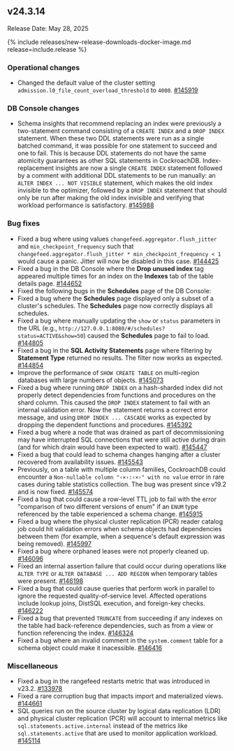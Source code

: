 ## v24.3.14

Release Date: May 28, 2025

{% include releases/new-release-downloads-docker-image.md release=include.release %}

<h3 id="v24-3-14-operational-changes">Operational changes</h3>

- Changed the default value of the cluster setting `admission.l0_file_count_overload_threshold` to `4000`.
 [#145919][#145919]

<h3 id="v24-3-14-db-console-changes">DB Console changes</h3>

- Schema insights that recommend replacing an index were previously a two-statement command consisting of a `CREATE INDEX` and a `DROP INDEX` statement. When these two DDL statements were run as a single batched command, it was possible for one statement to succeed and one to fail. This is because DDL statements do not have the same atomicity guarantees as other SQL statements in CockroachDB. Index-replacement insights are now a single `CREATE INDEX` statement followed by a comment with additional DDL statements to be run manually: an `ALTER INDEX ... NOT VISIBLE` statement, which makes the old index invisible to the optimizer, followed by a `DROP INDEX` statement that should only be run after making the old index invisible and verifying that workload performance is satisfactory.
 [#145988][#145988]

<h3 id="v24-3-14-bug-fixes">Bug fixes</h3>

- Fixed a bug where using values `changefeed.aggregator.flush_jitter` and `min_checkpoint_frequency` such that `changefeed.aggregator.flush_jitter * min_checkpoint_frequency < 1` would cause a panic. Jitter will now be disabled in this case.
 [#144425][#144425]
- Fixed a bug in the DB Console where the **Drop unused index** tag appeared multiple times for an index on the **Indexes** tab of the table details page.
 [#144652][#144652]
- Fixed the following bugs in the **Schedules** page of the DB Console:
- Fixed a bug where the **Schedules** page displayed only a subset of a cluster's schedules. The **Schedules** page now correctly displays all schedules.
- Fixed a bug where manually updating the `show` or `status` parameters in the URL (e.g., `http://127.0.0.1:8080/#/schedules?status=ACTIVE&show=50`) caused the **Schedules** page to fail to load.
 [#144805][#144805]
- Fixed a bug in the **SQL Activity Statements** page where filtering by **Statement Type** returned no results. The filter now works as expected.
 [#144854][#144854]
- Improve the performance of `SHOW CREATE TABLE` on multi-region databases with large numbers of objects.
 [#145073][#145073]
- Fixed a bug where running `DROP INDEX` on a hash-sharded index did not properly detect dependencies from functions and procedures on the shard column. This caused the `DROP INDEX` statement to fail with an internal validation error. Now the statement returns a correct error message, and using `DROP INDEX ... CASCADE` works as expected by dropping the dependent functions and procedures.
 [#145392][#145392]
- Fixed a bug where a node that was drained as part of decommissioning may have interrupted SQL connections that were still active during drain (and for which drain would have been expected to wait).
 [#145447][#145447]
- Fixed a bug that could lead to schema changes hanging after a cluster recovered from availability issues.
 [#145543][#145543]
- Previously, on a table with multiple column families, CockroachDB could encounter a `Non-nullable column "‹×›:‹×›" with no value` error in rare cases during table statistics collection. The bug was present since v19.2 and is now fixed.
 [#145574][#145574]
- Fixed a bug that could cause a row-level TTL job to fail with the error "comparison of two different versions of enum" if an `ENUM` type referenced by the table experienced a schema change.
 [#145915][#145915]
- Fixed a bug where the physical cluster replication (PCR) reader catalog job could hit validation errors when schema objects had dependencies between them (for example, when a sequence's default expression was being removed).
 [#145997][#145997]
- Fixed a bug where orphaned leases were not properly cleaned up.
 [#146096][#146096]
- Fixed an internal assertion failure that could occur during operations like `ALTER TYPE` or `ALTER DATABASE ... ADD REGION` when temporary tables were present.
 [#146198][#146198]
- Fixed a bug that could cause queries that perform work in parallel to ignore the requested quality-of-service level. Affected operations include lookup joins, DistSQL execution, and foreign-key checks.
 [#146222][#146222]
- Fixed a bug that prevented `TRUNCATE` from succeeding if any indexes on the table had back-reference dependencies, such as from a view or function referencing the index.
 [#146324][#146324]
- Fixed a bug where an invalid comment in the `system.comment` table for a schema object could make it inacessible.
 [#146416][#146416]

<h3 id="v24-3-14-miscellaneous">Miscellaneous</h3>

- Fixed a bug in the rangefeed restarts metric that was introduced in v23.2.
 [#133978][#133978]
- Fixed a rare corruption bug that impacts import and materialized views.
 [#144661][#144661]
- SQL queries run on the source cluster by logical data replication (LDR) and physical cluster replication (PCR) will account to internal metrics like `sql.statements.active.internal` instead of the metrics like `sql.statements.active` that are used to monitor application workload.
 [#145114][#145114]


[#144854]: https://github.com/cockroachdb/cockroach/pull/144854
[#145915]: https://github.com/cockroachdb/cockroach/pull/145915
[#146096]: https://github.com/cockroachdb/cockroach/pull/146096
[#145574]: https://github.com/cockroachdb/cockroach/pull/145574
[#145997]: https://github.com/cockroachdb/cockroach/pull/145997
[#146198]: https://github.com/cockroachdb/cockroach/pull/146198
[#146222]: https://github.com/cockroachdb/cockroach/pull/146222
[#145919]: https://github.com/cockroachdb/cockroach/pull/145919
[#144652]: https://github.com/cockroachdb/cockroach/pull/144652
[#145073]: https://github.com/cockroachdb/cockroach/pull/145073
[#145543]: https://github.com/cockroachdb/cockroach/pull/145543
[#144661]: https://github.com/cockroachdb/cockroach/pull/144661
[#144425]: https://github.com/cockroachdb/cockroach/pull/144425
[#144805]: https://github.com/cockroachdb/cockroach/pull/144805
[#146416]: https://github.com/cockroachdb/cockroach/pull/146416
[#133978]: https://github.com/cockroachdb/cockroach/pull/133978
[#145114]: https://github.com/cockroachdb/cockroach/pull/145114
[#145988]: https://github.com/cockroachdb/cockroach/pull/145988
[#145392]: https://github.com/cockroachdb/cockroach/pull/145392
[#145447]: https://github.com/cockroachdb/cockroach/pull/145447
[#146324]: https://github.com/cockroachdb/cockroach/pull/146324
